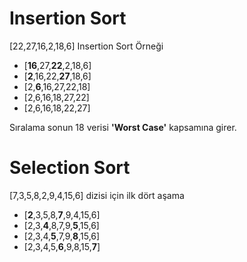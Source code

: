 # Insertion Sort

[22,27,16,2,18,6] Insertion Sort Örneği

* [**16**,27,**22**,2,18,6] 
* [**2**,16,22,**27**,18,6]
* [2,**6**,16,27,22,18]
* [2,6,16,18,27,22]
* [2,6,16,18,22,27]

Sıralama sonun 18 verisi **'Worst Case'** kapsamına girer.

# Selection Sort

[7,3,5,8,2,9,4,15,6] dizisi için ilk dört aşama

* [**2**,3,5,8,**7**,9,4,15,6]
* [2,3,**4**,8,7,9,**5**,15,6]
* [2,3,4,**5**,7,9,**8**,15,6]
* [2,3,4,5,**6**,9,8,15,**7**]